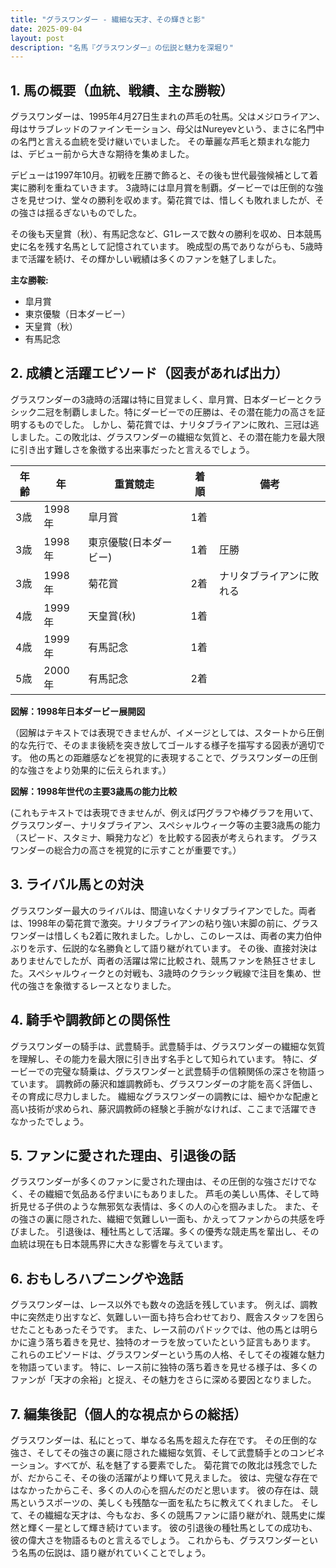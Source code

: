 ```yaml
---
title: "グラスワンダー - 繊細な天才、その輝きと影"
date: 2025-09-04
layout: post
description: "名馬『グラスワンダー』の伝説と魅力を深堀り"
---
```


## 1. 馬の概要（血統、戦績、主な勝鞍）

グラスワンダーは、1995年4月27日生まれの芦毛の牡馬。父はメジロライアン、母はサラブレッドのファインモーション、母父はNureyevという、まさに名門中の名門と言える血統を受け継いでいました。  その華麗な芦毛と類まれな能力は、デビュー前から大きな期待を集めました。

デビューは1997年10月。初戦を圧勝で飾ると、その後も世代最強候補として着実に勝利を重ねていきます。  3歳時には皐月賞を制覇。ダービーでは圧倒的な強さを見せつけ、堂々の勝利を収めます。菊花賞では、惜しくも敗れましたが、その強さは揺るぎないものでした。

その後も天皇賞（秋）、有馬記念など、G1レースで数々の勝利を収め、日本競馬史に名を残す名馬として記憶されています。 晩成型の馬でありながらも、5歳時まで活躍を続け、その輝かしい戦績は多くのファンを魅了しました。

**主な勝鞍:**

* 皐月賞
* 東京優駿（日本ダービー）
* 天皇賞（秋）
* 有馬記念


## 2. 成績と活躍エピソード（図表があれば出力）

グラスワンダーの3歳時の活躍は特に目覚ましく、皐月賞、日本ダービーとクラシック二冠を制覇しました。特にダービーでの圧勝は、その潜在能力の高さを証明するものでした。  しかし、菊花賞では、ナリタブライアンに敗れ、三冠は逃しました。この敗北は、グラスワンダーの繊細な気質と、その潜在能力を最大限に引き出す難しさを象徴する出来事だったと言えるでしょう。

| 年齢 | 年 | 重賞競走 | 着順 | 備考 |
|---|---|---|---|---|
| 3歳 | 1998年 | 皐月賞 | 1着 |  |
| 3歳 | 1998年 | 東京優駿(日本ダービー) | 1着 | 圧勝 |
| 3歳 | 1998年 | 菊花賞 | 2着 | ナリタブライアンに敗れる |
| 4歳 | 1999年 | 天皇賞(秋) | 1着 |  |
| 4歳 | 1999年 | 有馬記念 | 1着 |  |
| 5歳 | 2000年 | 有馬記念 | 2着 |  |


**図解：1998年日本ダービー展開図**

（図解はテキストでは表現できませんが、イメージとしては、スタートから圧倒的な先行で、そのまま後続を突き放してゴールする様子を描写する図表が適切です。  他の馬との距離感などを視覚的に表現することで、グラスワンダーの圧倒的な強さをより効果的に伝えられます。）


**図解：1998年世代の主要3歳馬の能力比較**

(これもテキストでは表現できませんが、例えば円グラフや棒グラフを用いて、グラスワンダー、ナリタブライアン、スペシャルウィーク等の主要3歳馬の能力（スピード、スタミナ、瞬発力など）を比較する図表が考えられます。 グラスワンダーの総合力の高さを視覚的に示すことが重要です。）


## 3. ライバル馬との対決

グラスワンダー最大のライバルは、間違いなくナリタブライアンでした。両者は、1998年の菊花賞で激突。ナリタブライアンの粘り強い末脚の前に、グラスワンダーは惜しくも2着に敗れました。しかし、このレースは、両者の実力伯仲ぶりを示す、伝説的な名勝負として語り継がれています。  その後、直接対決はありませんでしたが、両者の活躍は常に比較され、競馬ファンを熱狂させました。スペシャルウィークとの対戦も、3歳時のクラシック戦線で注目を集め、世代の強さを象徴するレースとなりました。


## 4. 騎手や調教師との関係性

グラスワンダーの騎手は、武豊騎手。武豊騎手は、グラスワンダーの繊細な気質を理解し、その能力を最大限に引き出す名手として知られています。  特に、ダービーでの完璧な騎乗は、グラスワンダーと武豊騎手の信頼関係の深さを物語っています。  調教師の藤沢和雄調教師も、グラスワンダーの才能を高く評価し、その育成に尽力しました。  繊細なグラスワンダーの調教には、細やかな配慮と高い技術が求められ、藤沢調教師の経験と手腕がなければ、ここまで活躍できなかったでしょう。


## 5. ファンに愛された理由、引退後の話

グラスワンダーが多くのファンに愛された理由は、その圧倒的な強さだけでなく、その繊細で気品ある佇まいにもありました。  芦毛の美しい馬体、そして時折見せる子供のような無邪気な表情は、多くの人の心を掴みました。  また、その強さの裏に隠された、繊細で気難しい一面も、かえってファンからの共感を呼びました。  引退後は、種牡馬として活躍。多くの優秀な競走馬を輩出し、その血統は現在も日本競馬界に大きな影響を与えています。


## 6. おもしろハプニングや逸話

グラスワンダーは、レース以外でも数々の逸話を残しています。  例えば、調教中に突然走り出すなど、気難しい一面も持ち合わせており、厩舎スタッフを困らせたこともあったそうです。  また、レース前のパドックでは、他の馬とは明らかに違う落ち着きを見せ、独特のオーラを放っていたという証言もあります。  これらのエピソードは、グラスワンダーという馬の人格、そしてその複雑な魅力を物語っています。  特に、レース前に独特の落ち着きを見せる様子は、多くのファンが「天才の余裕」と捉え、その魅力をさらに深める要因となりました。


## 7. 編集後記（個人的な視点からの総括）

グラスワンダーは、私にとって、単なる名馬を超えた存在です。  その圧倒的な強さ、そしてその強さの裏に隠された繊細な気質、そして武豊騎手とのコンビネーション。すべてが、私を魅了する要素でした。  菊花賞での敗北は残念でしたが、だからこそ、その後の活躍がより輝いて見えました。  彼は、完璧な存在ではなかったからこそ、多くの人の心を掴んだのだと思います。  彼の存在は、競馬というスポーツの、美しくも残酷な一面を私たちに教えてくれました。  そして、その繊細な天才は、今もなお、多くの競馬ファンに語り継がれ、競馬史に燦然と輝く一星として輝き続けています。  彼の引退後の種牡馬としての成功も、彼の偉大さを物語るものと言えるでしょう。  これからも、グラスワンダーという名馬の伝説は、語り継がれていくことでしょう。
